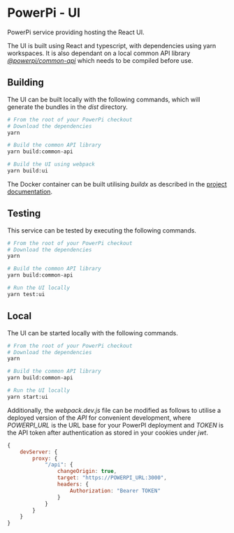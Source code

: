 # PowerPi - UI

PowerPi service providing hosting the React UI.

The UI is built using React and typescript, with dependencies using yarn workspaces. It is also dependant on a local common API library [_@powerpi/common-api_](../../common/node/common-api/README.md) which needs to be compiled before use.

## Building

The UI can be built locally with the following commands, which will generate the bundles in the _dist_ directory.

```bash
# From the root of your PowerPi checkout
# Download the dependencies
yarn

# Build the common API library
yarn build:common-api

# Build the UI using webpack
yarn build:ui
```

The Docker container can be built utilising _buildx_ as described in the [project documentation](../../README.md#Building).

## Testing

This service can be tested by executing the following commands.

```bash
# From the root of your PowerPi checkout
# Download the dependencies
yarn

# Build the common API library
yarn build:common-api

# Run the UI locally
yarn test:ui
```

## Local

The UI can be started locally with the following commands.

```bash
# From the root of your PowerPi checkout
# Download the dependencies
yarn

# Build the common API library
yarn build:common-api

# Run the UI locally
yarn start:ui
```

Additionally, the _webpack.dev.js_ file can be modified as follows to utilise a deployed version of the _API_ for convenient development, where _POWERPI_URL_ is the URL base for your PowerPI deployment and _TOKEN_ is the API token after authentication as stored in your cookies under _jwt_.

```js
{
    devServer: {
        proxy: {
            "/api": {
                changeOrigin: true,
                target: "https://POWERPI_URL:3000",
                headers: {
                    Authorization: "Bearer TOKEN"
                }
            }
        }
    }
}
```
